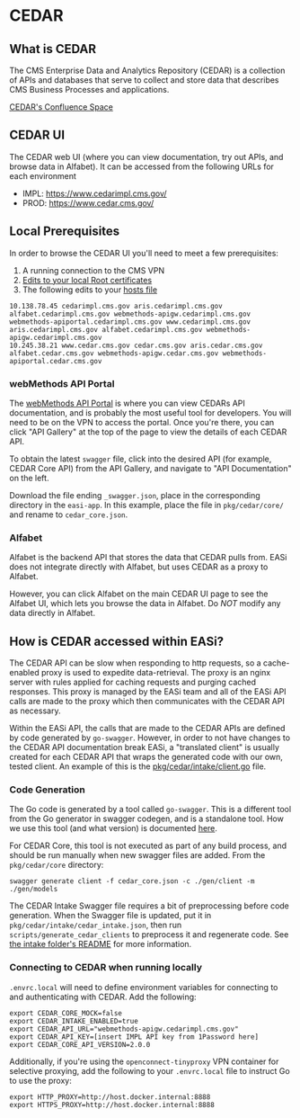 # CEDAR

## What is CEDAR

The CMS Enterprise Data and Analytics Repository (CEDAR) is a collection of APIs and databases that serve to collect and store data that describes CMS Business Processes and applications.

[CEDAR's Confluence Space](https://confluence.cms.gov/pages/viewpage.action?pageId=319959581)

## CEDAR UI

The CEDAR web UI (where you can view documentation, try out APIs, and browse data in Alfabet). It can be accessed from the following URLs for each environment

- IMPL: https://www.cedarimpl.cms.gov/
- PROD: https://www.cedar.cms.gov/

## Local Prerequisites

In order to browse the CEDAR UI you'll need to meet a few prerequisites:

1. A running connection to the CMS VPN
1. [Edits to your local Root certificates](https://confluence.cms.gov/display/CEDAR/Updating+your+local+workstations+Root+Certificates)
1. The following edits to your [hosts file](https://en.wikipedia.org/wiki/Hosts_(file))

```
10.138.78.45 cedarimpl.cms.gov aris.cedarimpl.cms.gov alfabet.cedarimpl.cms.gov webmethods-apigw.cedarimpl.cms.gov webmethods-apiportal.cedarimpl.cms.gov www.cedarimpl.cms.gov aris.cedarimpl.cms.gov alfabet.cedarimpl.cms.gov webmethods-apigw.cedarimpl.cms.gov
10.245.38.21 www.cedar.cms.gov cedar.cms.gov aris.cedar.cms.gov alfabet.cedar.cms.gov webmethods-apigw.cedar.cms.gov webmethods-apiportal.cedar.cms.gov
```

### webMethods API Portal

The [webMethods API Portal](https://webmethods-apiportal.cedar.cms.gov/portal/) is where you can view CEDARs API documentation, and is probably the most useful tool for developers. You will need to be on the VPN to access the portal. Once you're there, you can click "API Gallery" at the top of the page to view the details of each CEDAR API.

To obtain the latest `swagger` file, click into the desired API (for example, CEDAR Core API) from the API Gallery, and navigate to "API Documentation" on the left.

Download the file ending `_swagger.json`, place in the corresponding directory in the `easi-app`. In this example, place the file in `pkg/cedar/core/` and rename to `cedar_core.json`.

### Alfabet

Alfabet is the backend API that stores the data that CEDAR pulls from. EASi does not integrate directly with Alfabet, but uses CEDAR as a proxy to Alfabet.

However, you can click Alfabet on the main CEDAR UI page to see the Alfabet UI, which lets you browse the data in Alfabet. Do _NOT_ modify any data directly in Alfabet.

## How is CEDAR accessed within EASi?

The CEDAR API can be slow when responding to http requests, so a cache-enabled proxy is used to expedite data-retrieval. The proxy is an nginx server with rules applied for caching requests and purging cached responses. This proxy is managed by the EASi team and all of the EASi API calls are made to the proxy which then communicates with the CEDAR API as necessary.

Within the EASi API, the calls that are made to the CEDAR APIs are defined by code generated by `go-swagger`. However, in order to not have changes to the CEDAR API documentation break EASi, a "translated client" is usually created for each CEDAR API that wraps the generated code with our own, tested client. An example of this is the [pkg/cedar/intake/client.go](../pkg/cedar/intake/client.go) file.

### Code Generation

The Go code is generated by a tool called `go-swagger`. This is a different tool from the Go generator in swagger codegen, and is a standalone tool. How we use this tool (and what version) is documented [here](./dev_environment_setup.md#go-swagger).

For CEDAR Core, this tool is not executed as part of any build process, and should be run manually when new swagger files are added. From the `pkg/cedar/core` directory:

```terminal
swagger generate client -f cedar_core.json -c ./gen/client -m ./gen/models
```

The CEDAR Intake Swagger file requires a bit of preprocessing before code generation. When the Swagger file is updated, put it in `pkg/cedar/intake/cedar_intake.json`, then run `scripts/generate_cedar_clients` to preprocess it and regenerate code. See [the intake folder's README](/pkg/cedar/intake/README.md) for more information.

### Connecting to CEDAR when running locally

`.envrc.local` will need to define environment variables for connecting to and authenticating with CEDAR. Add the following:

```
export CEDAR_CORE_MOCK=false
export CEDAR_INTAKE_ENABLED=true
export CEDAR_API_URL="webmethods-apigw.cedarimpl.cms.gov"
export CEDAR_API_KEY=[insert IMPL API key from 1Password here]
export CEDAR_CORE_API_VERSION=2.0.0
```

Additionally, if you're using the `openconnect-tinyproxy` VPN container for selective proxying, add the following to your `.envrc.local` file to instruct Go to use the proxy:

```
export HTTP_PROXY=http://host.docker.internal:8888
export HTTPS_PROXY=http://host.docker.internal:8888
```
